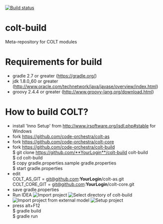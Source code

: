 [![Build status](https://ci.appveyor.com/api/projects/status/o9vx055e0l1utpmq?svg=true)](https://ci.appveyor.com/project/code-orchestra/colt-build)
# colt-build
Meta-repository for COLT modules

# Requirements for build
- gradle 2.7 or greater (https://gradle.org/)
- jdk 1.8.0_60 or greater (http://www.oracle.com/technetwork/java/javase/overview/index.html)
- groovy 2.4.4 or greater (http://www.groovy-lang.org/download.html)

# How to build COLT?
- install 'Inno Setup' from http://www.jrsoftware.org/isdl.php#stable for Windows
- fork https://github.com/code-orchestra/colt-as
- fork https://github.com/code-orchestra/colt-core
- fork https://github.com/code-orchestra/colt-build
</br>$ git clone https://github.com/**YourLogin**/colt-build colt-build
</br>$ cd colt-build
</br>$ copy gradle.properties.sample gradle.properties
</br>$ start gradle.properties
- edit 
  </br>COLT_AS_GIT = git@github.com:**YourLogin**/colt-as.git
  </br>COLT_CORE_GIT = git@github.com:**YourLogin**/colt-core.git
- save gradle.properties
- Run IDEA
![Import project](http://service.crazypanda.ru/v/clip2net/Z/o/5Z7DJ01o0l.png)
![Select directory of colt-build](http://service.crazypanda.ru/v/clip2net/i/b/lzkTibPrLC.png)
![Import project from external model](http://service.crazypanda.ru/v/clip2net/u/G/X59LAfmIhx.png)
![Setup project](http://service.crazypanda.ru/v/clip2net/N/1/7suehNUS89.png)
- press alt+F12
</br>$ gradle build
</br>$ gradle run
